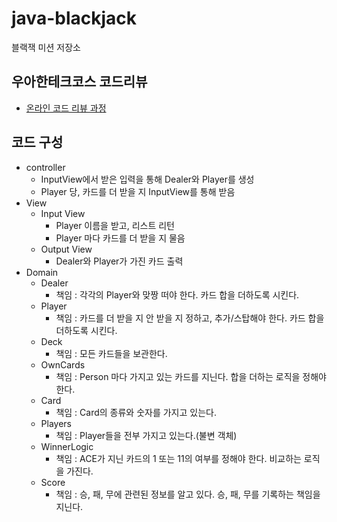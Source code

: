 # java-blackjack

블랙잭 미션 저장소

## 우아한테크코스 코드리뷰

- [온라인 코드 리뷰 과정](https://github.com/woowacourse/woowacourse-docs/blob/master/maincourse/README.md)

## 코드 구성

- controller
    - InputView에서 받은 입력을 통해 Dealer와 Player를 생성
    - Player 당, 카드를 더 받을 지 InputView를 통해 받음
- View
    - Input View
        - Player 이름을 받고, 리스트 리턴
        - Player 마다 카드를 더 받을 지 물음
    - Output View
        - Dealer와 Player가 가진 카드 출력
- Domain
    - Dealer
        - 책임 : 각각의 Player와 맞짱 떠야 한다. 카드 합을 더하도록 시킨다.
    - Player
        - 책임 : 카드를 더 받을 지 안 받을 지 정하고, 추가/스탑해야 한다. 카드 합을 더하도록 시킨다.
    - Deck
        - 책임 : 모든 카드들을 보관한다.
    - OwnCards
        - 책임 : Person 마다 가지고 있는 카드를 지닌다. 합을 더하는 로직을 정해야 한다.
    - Card
        - 책임 : Card의 종류와 숫자를 가지고 있는다.
    - Players
        - 책임 : Player들을 전부 가지고 있는다.(불변 객체)
    - WinnerLogic
        - 책임 : ACE가 지닌 카드의 1 또는 11의 여부를 정해야 한다. 비교하는 로직을 가진다.
    - Score
        - 책임 : 승, 패, 무에 관련된 정보를 알고 있다. 승, 패, 무를 기록하는 책임을 지닌다.